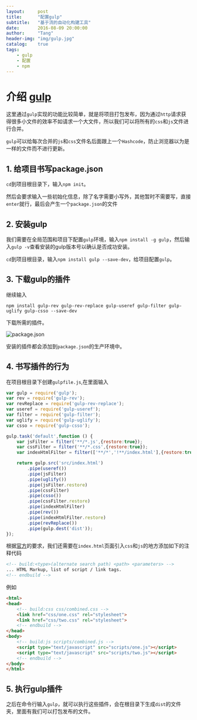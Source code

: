```yaml
---
layout:     post
title:      "配置gulp"
subtitle:   "基于流的自动化构建工具"
date:       2016-08-09 20:00:00
author:     "Tang"
header-img: "img/gulp.jpg"
catalog:    true
tags:
    - gulp
    - 配置
    - npm
---
```


# 介绍 [gulp](http://www.gulpjs.com.cn/)

这里通过`gulp`实现的功能比较简单，就是将项目打包发布，因为通过`http`请求获得很多小文件的效率不如请求一个大文件，所以我们可以将所有的`css`和`js`文件进行合并。

`gulp`可以给每次合并的`js`和`css`文件名后面跟上一个`Hashcode`，防止浏览器以为是一样的文件而不进行更新。

## 1. 给项目书写package.json

`cd`到项目根目录下，输入`npm init`。

然后会要求输入一些初始化信息，除了名字需要小写外，其他暂时不需要写，直接`enter`就行，最后会产生一个`package.json`的文件 

## 2. 安装gulp

我们需要在全局范围和项目下配置`gulp`环境，输入`npm install -g gulp`，然后输入`gulp -v`查看安装的gulp版本号以确认是否成功安装。

`cd`到项目根目录，输入`npm install gulp --save-dev`，给项目配置`gulp`。

## 3. 下载gulp的插件

继续输入

```
npm install gulp-rev gulp-rev-replace gulp-useref gulp-filter gulp-uglify gulp-csso --save-dev
```
下载所需的插件。

![package.json](../../../../img/gulp/gulp1.jpg)

安装的插件都会添加到`package.json`的生产环境中。

## 4. 书写插件的行为

在项目根目录下创建`gulpfile.js`,在里面输入

```javascript
var gulp = require('gulp');
var rev = require('gulp-rev');
var revReplace = require('gulp-rev-replace');
var useref = require('gulp-useref');
var filter = require('gulp-filter');
var uglify = require('gulp-uglify');
var csso = require('gulp-csso');

gulp.task('default',function () {
    var jsFilter = filter('**/*.js',{restore:true});
    var cssFilter = filter('**/*.css',{restore:true});
    var indexHtmlFilter = filter(['**/*','!**/index.html'],{restore:true});

    return gulp.src('src/index.html')
        .pipe(useref())
        .pipe(jsFilter)
        .pipe(uglify())
        .pipe(jsFilter.restore)
        .pipe(cssFilter)
        .pipe(csso())
        .pipe(cssFilter.restore)
        .pipe(indexHtmlFilter)
        .pipe(rev())
        .pipe(indexHtmlFilter.restore)
        .pipe(revReplace())
        .pipe(gulp.dest('dist'));
});
```

根据[官方](https://www.npmjs.com/package/gulp-useref)的要求，我们还需要在`index.html`页面引入`css`和`js`的地方添加如下的注释代码

```html
<!-- build:<type>(alternate search path) <path> <parameters> -->
... HTML Markup, list of script / link tags.
<!-- endbuild -->
```

例如

```html
<html>
<head>
    <!-- build:css css/combined.css -->
    <link href="css/one.css" rel="stylesheet">
    <link href="css/two.css" rel="stylesheet">
    <!-- endbuild -->
</head>
<body>
    <!-- build:js scripts/combined.js -->
    <script type="text/javascript" src="scripts/one.js"></script> 
    <script type="text/javascript" src="scripts/two.js"></script> 
    <!-- endbuild -->
</body>
</html>
```

## 5. 执行gulp插件

之后在命令行输入`gulp`，就可以执行这些插件，会在根目录下生成`dist`的文件夹，里面有我们可以打包发布的文件。

